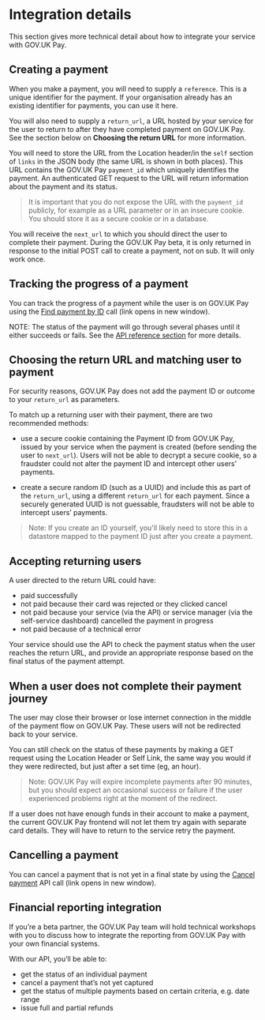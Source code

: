 # Integration details

This section gives more technical detail about how to integrate your service with GOV.UK Pay.

## Creating a payment

When you make a payment, you will need to supply a ``reference``. This is a unique identifier for the payment. If your organisation already has an existing identifier for payments, you can use it here.

You will also need to supply a ``return_url``, a URL hosted by your service for the user to return to after they have completed payment on GOV.UK Pay. See the section below on **Choosing the return URL** for more information.

You will need to store the URL from the Location header/in the ``self`` section of ``links`` in the JSON body (the same URL is shown in both places).  This URL contains the GOV.UK Pay ``payment_id`` which uniquely identifies the payment. An authenticated GET request to the URL will return information about the payment and its status.

>It is important that you do not expose the URL with the ``payment_id`` publicly, for example as a URL parameter or in an insecure cookie. You should store it as a secure cookie or in a database.

You will receive the ``next_url``  to which you should direct the user to complete their payment. During the GOV.UK Pay beta, it is only returned in response to the initial POST call to create a payment, not on sub. It will only work once.


## Tracking the progress of a payment

You can track the progress of a payment while the user is on GOV.UK Pay using the <a href="https://gds-payments.gelato.io/api-explorer/gov-uk-pay-api/versions/1.0.2/v1/find-payment-by-id" target="blank">Find payment by ID</a> call (link opens in new window).

NOTE: The status of the payment will go through several phases until it either succeeds or fails. See the [API reference section](https://docs.payments.service.gov.uk/#api-reference) for more details.

## Choosing the return URL and matching user to payment

For security reasons, GOV.UK Pay does not add the payment ID or outcome to your ``return_url`` as parameters.

To match up a returning user with their payment, there are two recommended methods:

+ use a secure cookie containing the Payment ID from GOV.UK Pay, issued by your service when the payment is created (before sending the user to ``next_url``). Users will not be able to decrypt a secure cookie, so a fraudster could not alter the payment ID and intercept other users' payments.

+ create a secure random ID (such as a UUID) and include this as part of the ``return_url``, using a different ``return_url`` for each payment. Since a securely generated UUID is not guessable, fraudsters will not be able to intercept users’ payments.

>Note: If you create an ID yourself, you'll likely need to store this in a datastore mapped to the payment ID just after you create a payment.

## Accepting returning users

 A user directed to the return URL could have:
 
 - paid successfully
 - not paid because their card was rejected or they clicked cancel
 - not paid because your service (via the API) or service manager (via the self-service dashboard) cancelled the payment in progress
 - not paid because of a technical error

Your service should use the API to check the payment status when the user reaches the return URL, and provide an appropriate response based on the final status of the payment attempt.

## When a user does not complete their payment journey

The user may close their browser or lose internet connection in the middle of the payment flow on GOV.UK Pay. These users will not be redirected back to your service.

You can still check on the status of these payments by making a GET request using the Location Header or Self Link, the same way you would if they were redirected, but just after a set time (eg, an hour).

>Note: GOV.UK Pay will expire incomplete payments after 90 minutes, but you should expect an occasional success or failure if the user experienced problems right at the moment of the redirect.

If a user does not have enough funds in their account to make a payment, the current GOV.UK Pay frontend will not let them try again with separate card details. They will have to return to the service retry the payment. 


## Cancelling a payment

You can cancel a payment that is not yet in a final state by using the <a href="https://gds-payments.gelato.io/api-explorer/gov-uk-pay-api/versions/1.0.2/payment-id/cancel-payment" target="blank">Cancel payment</a> API call (link opens in new window).


## Financial reporting integration

If you’re a beta partner, the GOV.UK Pay team will hold technical workshops with you to discuss how to integrate the reporting from GOV.UK Pay with your own financial systems.

With our API,  you’ll be able to:

 - get the status of an individual payment
 - cancel a payment that’s not yet captured
 - get the status of multiple payments based on certain criteria, e.g. date range 
 - issue full and partial refunds
